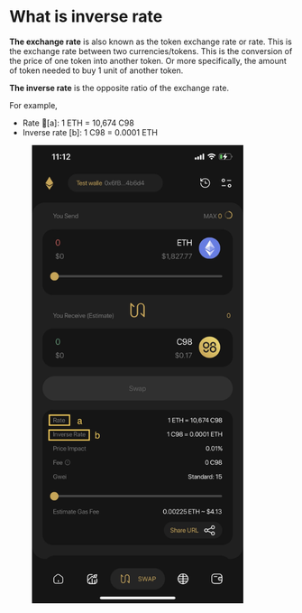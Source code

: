 # What is inverse rate

**The exchange rate** is also known as the token exchange rate or rate. This is the exchange rate between two currencies/tokens. This is the conversion of the price of one token into another token. Or more specifically, the amount of token needed to buy 1 unit of another token.

**The inverse rate** is the opposite ratio of the exchange rate.

For example,

* Rate \[a]: 1 ETH = 10,674 C98&#x20;
* Inverse rate \[b]: 1 C98 = 0.0001 ETH&#x20;

<figure><img src="../../../../../.gitbook/assets/inverse rate.jpeg" alt="" width="375"><figcaption></figcaption></figure>
